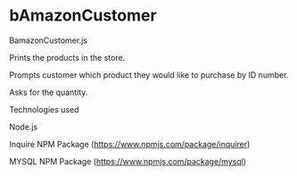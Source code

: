 # bAmazonCustomer


BamazonCustomer.js

Prints the products in the store.

Prompts customer which product they would like to purchase by ID number.

Asks for the quantity.




Technologies used

Node.js

Inquire NPM Package (https://www.npmjs.com/package/inquirer)


MYSQL NPM Package (https://www.npmjs.com/package/mysql)